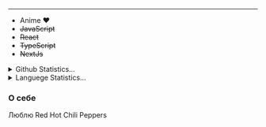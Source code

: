 
----------------------
- Anime :heart:
- ~~JavaScript~~
- ~~React~~
- ~~TypeScript~~
- ~~NextJs~~


<details>
  <summary>
    Github Statistics...
  </summary>

  <p align = "center">
    <p> Coding Activity over Last 7 Days:</p>
    <img src="https://wakatime.com/share/@baeecb1a-d653-4f56-8f94-311f4c3da276/dc90c7a2-0483-4e05-abcf-f59a59ec42a8.svg" height="500px"/>
    <p> Coding Activity over Last 30 Days:</p>
    <img src="https://wakatime.com/share/@baeecb1a-d653-4f56-8f94-311f4c3da276/6beb3f52-3f3d-43e6-a9f7-ce5d5bcdd351.svg" height="500px"/>
    <p> Coding Activity over all time(Since installing wakatime):</p>
    <img  src="https://wakatime.com/share/@baeecb1a-d653-4f56-8f94-311f4c3da276/304bc0c5-8758-45ac-8b04-bd0636d70074.svg" height="500px"/>

  </p>
</details>

<details>
  <summary>
    Languege Statistics...
  </summary>

  <p align = "center">
    <p> Langueges over all time(Since installing wakatime):</p>
    <img src="https://wakatime.com/share/@baeecb1a-d653-4f56-8f94-311f4c3da276/5048b0a4-7413-489e-b116-18b49f600e59.svg" height="500px"/>
  </p>
</details>




<h3>О себе</h3>
Люблю Red Hot Chili Peppers


